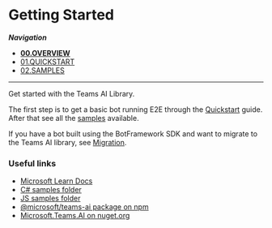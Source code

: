 # Getting Started

_**Navigation**_
- [**00.OVERVIEW**](./README.md)
- [01.QUICKSTART](./QUICKSTART.md)
- [02.SAMPLES](./SAMPLES.md)
___

Get started with the Teams AI Library.

The first step is to get a basic bot running E2E through the [Quickstart](./QUICKSTART.md) guide. After that see all the [samples](./SAMPLES.md) available.

If you have a bot built using the BotFramework SDK and want to migrate to the Teams AI library, see [Migration](./MIGRATION/README.md).

### Useful links

- [Microsoft Learn Docs](https://learn.microsoft.com/en-us/microsoftteams/platform/bots/how-to/teams%20conversational%20ai/teams-conversation-ai-overview)
- [C# samples folder](https://github.com/microsoft/teams-ai/tree/main/dotnet/samples)
- [JS samples folder](https://github.com/microsoft/teams-ai/tree/main/js/samples)
- [@microsoft/teams-ai package on npm](https://www.npmjs.com/package/@microsoft/teams-ai)
- [Microsoft.Teams.AI on nuget.org](https://www.nuget.org/packages/Microsoft.Teams.AI)
